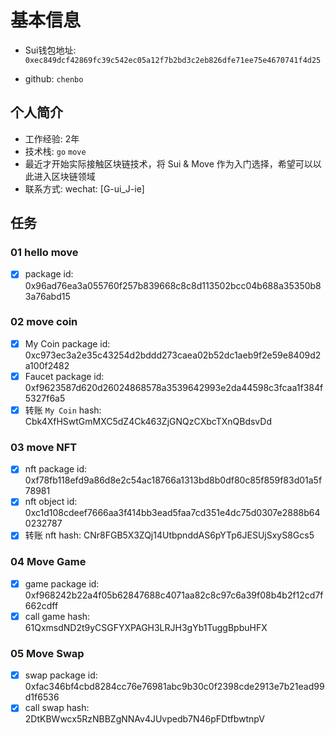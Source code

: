 # 基本信息

- Sui钱包地址: `0xec849dcf42869fc39c542ec05a12f7b2bd3c2eb826dfe71ee75e4670741f4d25`

- github: `chenbo`

## 个人简介

- 工作经验: 2年
- 技术栈: `go` `move`
- 最近才开始实际接触区块链技术，将 Sui & Move 作为入门选择，希望可以以此进入区块链领域
- 联系方式: wechat: [G-ui_J-ie]

## 任务

### 01 hello move

- [x] package id: 0x96ad76ea3a055760f257b839668c8c8d113502bcc04b688a35350b83a76abd15

### 02 move coin

- [x] My Coin package id: 0xc973ec3a2e35c43254d2bddd273caea02b52dc1aeb9f2e59e8409d2a100f2482
- [x] Faucet package id: 0xf9623587d620d26024868578a3539642993e2da44598c3fcaa1f384f5327f6a5
- [x] 转账 `My Coin` hash: Cbk4XfHSwtGmMXC5dZ4Ck463ZjGNQzCXbcTXnQBdsvDd

### 03 move NFT

- [x] nft package id: 0xf78fb118efd9a86d8e2c54ac18766a1313bd8b0df80c85f859f83d01a5f78981
- [x] nft object id: 0xc1d108cdeef7666aa3f414bb3ead5faa7cd351e4dc75d0307e2888b640232787
- [x] 转账 nft hash: CNr8FGB5X3ZQj14UtbpnddAS6pYTp6JESUjSxyS8Gcs5

### 04 Move Game

- [x] game package id: 0xf968242b22a4f05b62847688c4071aa82c8c97c6a39f08b4b2f12cd7f662cdff
- [x] call game hash: 61QxmsdND2t9yCSGFYXPAGH3LRJH3gYb1TuggBpbuHFX

### 05 Move Swap

- [x] swap package id: 0xfac346bf4cbd8284cc76e76981abc9b30c0f2398cde2913e7b21ead99d1f6536
- [x] call swap hash: 2DtKBWwcx5RzNBBZgNNAv4JUvpedb7N46pFDtfbwtnpV
